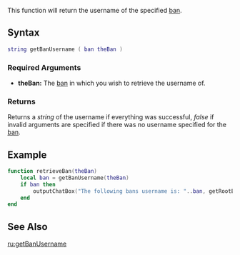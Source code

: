 This function will return the username of the specified [ban](/docs/ban.md "wikilink").

Syntax
------

``` lua
string getBanUsername ( ban theBan )
```

### Required Arguments

-   **theBan:** The [ban](/docs/ban.md "wikilink") in which you wish to retrieve the username of.

### Returns

Returns a *string* of the username if everything was successful, *false* if invalid arguments are specified if there was no username specified for the [ban](/docs/ban.md "wikilink").

Example
-------

``` lua
function retrieveBan(theBan)
    local ban = getBanUsername(theBan)
    if ban then
        outputChatBox("The following bans username is: "..ban, getRootElement(), 255,255,255, true)
    end
end
```

See Also
--------

[ru:getBanUsername](/docs/ru-getbanusername.md "wikilink")
